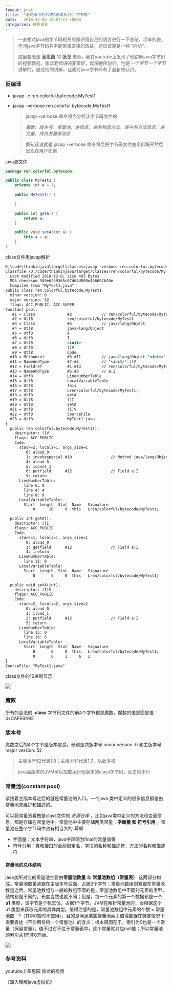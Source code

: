 ```yaml
---
layout: post
title:  "老鸟眼中的JVM知识体系(5)-字节码"
date:	2018-12-08 19:07:11 +0800
categories: 编程语言
---
```


> 一直想对java的字节码相关的知识用自己的语言进行一下总结，坦率的说，学习java字节码并不能带来直接的效益，这应该算是一种 ”内功“。
>
> 这里要感谢 **圣思园** 的 **张龙** 老师。我在youtube上发现了他讲解java字节码的视频教程，张龙老师讲的非常好，就像他所说的，他是*一个字节一个字节* 讲解的，通过他的讲解，让我对java字节码有了全新的认识。



### 反编译

* javap -c ren.colorful.bytecode.MyTest1

* javap -verbose ren.colorful.bytecode.MyTest1

  > javap -verbose 命令将会分析该字节码文件的 
  >
  > *魔数，版本号，常量池，类信息，类的构造方法，类中的方法信息，类变量，成员变量等信息*
  >
  > 换句话说就是 javap -verbose 命令将会把字节码文件完全拆解开然后呈现在用户面前

java源文件

```java
package ren.colorful.bytecode;

public class MyTest1 {
	private int a = 1;
	
	public MyTest1() {
		
	}

	public int getA() {
		return a;
	}

	public void setA(int a) {
		this.a = a;
	}
}
```

class文件用javap解析

```xml
D:\code\thinkinjava\target\classes>javap -verbose ren.colorful.bytecode.MyTest1
Classfile /D:/code/thinkinjava/target/classes/ren/colorful/bytecode/MyTest1.class
  Last modified 2018-12-8; size 493 bytes
  MD5 checksum 589e6259365c07d64d989e466697b20e
  Compiled from "MyTest1.java"
public class ren.colorful.bytecode.MyTest1
  minor version: 0
  major version: 52
  flags: ACC_PUBLIC, ACC_SUPER
Constant pool:
   #1 = Class              #2             // ren/colorful/bytecode/MyTest1
   #2 = Utf8               ren/colorful/bytecode/MyTest1
   #3 = Class              #4             // java/lang/Object
   #4 = Utf8               java/lang/Object
   #5 = Utf8               a
   #6 = Utf8               I
   #7 = Utf8               <init>
   #8 = Utf8               ()V
   #9 = Utf8               Code
  #10 = Methodref          #3.#11         // java/lang/Object."<init>":()V
  #11 = NameAndType        #7:#8          // "<init>":()V
  #12 = Fieldref           #1.#13         // ren/colorful/bytecode/MyTest1.a:I
  #13 = NameAndType        #5:#6          // a:I
  #14 = Utf8               LineNumberTable
  #15 = Utf8               LocalVariableTable
  #16 = Utf8               this
  #17 = Utf8               Lren/colorful/bytecode/MyTest1;
  #18 = Utf8               getA
  #19 = Utf8               ()I
  #20 = Utf8               setA
  #21 = Utf8               (I)V
  #22 = Utf8               SourceFile
  #23 = Utf8               MyTest1.java
{
  public ren.colorful.bytecode.MyTest1();
    descriptor: ()V
    flags: ACC_PUBLIC
    Code:
      stack=2, locals=1, args_size=1
         0: aload_0
         1: invokespecial #10                 // Method java/lang/Object."<init>":()V
         4: aload_0
         5: iconst_1
         6: putfield      #12                 // Field a:I
         9: return
      LineNumberTable:
        line 6: 0
        line 4: 4
        line 8: 9
      LocalVariableTable:
        Start  Length  Slot  Name   Signature
            0      10     0  this   Lren/colorful/bytecode/MyTest1;

  public int getA();
    descriptor: ()I
    flags: ACC_PUBLIC
    Code:
      stack=1, locals=1, args_size=1
         0: aload_0
         1: getfield      #12                 // Field a:I
         4: ireturn
      LineNumberTable:
        line 11: 0
      LocalVariableTable:
        Start  Length  Slot  Name   Signature
            0       5     0  this   Lren/colorful/bytecode/MyTest1;

  public void setA(int);
    descriptor: (I)V
    flags: ACC_PUBLIC
    Code:
      stack=2, locals=2, args_size=2
         0: aload_0
         1: iload_1
         2: putfield      #12                 // Field a:I
         5: return
      LineNumberTable:
        line 15: 0
        line 16: 5
      LocalVariableTable:
        Start  Length  Slot  Name   Signature
            0       6     0  this   Lren/colorful/bytecode/MyTest1;
            0       6     1     a   I
}
SourceFile: "MyTest1.java"
```

class文件的16进制显示

![](D:\code\myBog\source\image\JVM6.PNG)





### 魔数

所有的合法的 **.class** 字节码文件的前4个字节都是魔数，魔数的值是固定值：0xCAFEBABE



### 版本号

魔数之后的4个字节是版本信息，分别是次版本号 minor version: 0 和主版本号 major version: 52

> 主版本号52代表1.8；主版本51代表1.7，以此类推
>
> java高版本的JVM可以加载运行低版本的class字节码，反之则不行



### 常量池(constant pool)

紧接着主版本号之后的就是常量池的入口。一个java 类中定义的很多信息都是由常量池来维护和描述的。

可以将常量池看做是class文件的 *资源仓库* ，比如java类中定义的方法和变量信息，都是存储在常量池中。常量池中主要存储两类常量：**字面量 和 符号引用** 。常量池在整个字节码中占有相当大的 *篇幅*

* 字面量：文本字符串，java中声明为final的常量值等
* 符号引用：类和接口的全局限定名，字段的名称和描述符，方法的名称和描述符

#### 常量池的总体结构

java类所对应的常量池主要由**常量池数量** 和 **常量池数组（常量表）** 这两部分构成。常量池数量紧跟在主版本号后面，占据2个字节；常量池数组则紧跟在常量池数量之后。常量池数组与一般的数组不同的是，常量池数组中不同的元素的类型，结构都是不同的，长度当然也就不同；但是，每一个元素的第一个数据都是一个 **u1** 类型，该字节是个标志位，占据1个字节。JVM在解析常量池时，会根据这个 u1 类型来获取元素的具体类型。值得注意的是，常量池数组中元素的个数 = 常量池数 - 1（其中0暂时不使用），目的是满足某些常量池索引值得数据在特定情况下需要表达（不引用任何一个常量池）的含义；根本原因在于，索引为0也是一个常量（保留常量），值不过它不位于常量表中，这个常量就对应null值；所以常量池的索引从1而非0开始。

![](D:\code\myBog\source\image\JVM5.PNG)



### 参考资料

youtube上圣思园 张龙的视频

《深入理解java虚拟机》